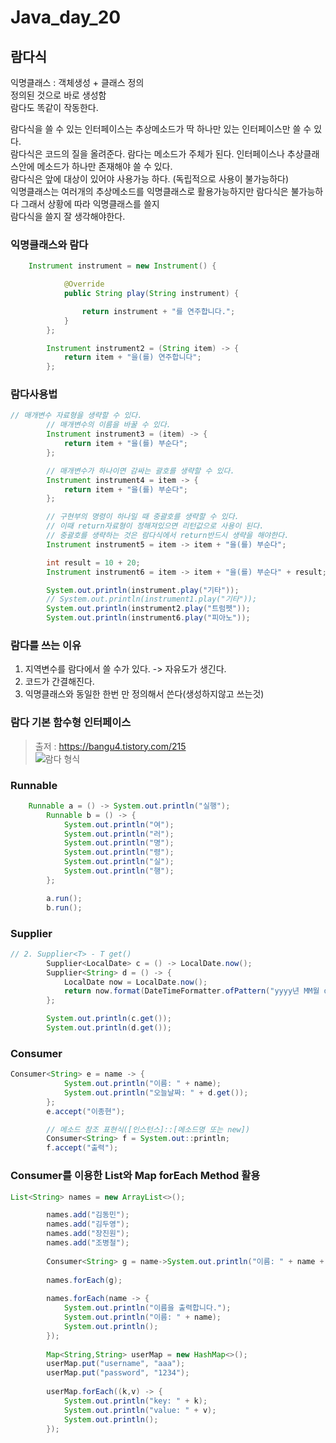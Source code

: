 # Java_day_20

## 람다식

익명클래스 : 객체생성 + 클래스 정의  
정의된 것으로 바로 생성함  
람다도 똑같이 작동한다.  

람다식을 쓸 수 있는 인터페이스는 추상메소드가 딱 하나만 있는 인터페이스만 쓸 수 있다.  
람다식은 코드의 질을 올려준다. 람다는 메소드가 주체가 된다. 인터페이스나 추상클래스안에 메소드가 하나만 존재해야 쓸 수 있다.  
람다식은 앞에 대상이 있어야 사용가능 하다. (독립적으로 사용이 불가능하다)  
익명클래스는 여러개의 추상메소드를 익명클래스로 활용가능하지만 람다식은 불가능하다 그래서 상황에 따라 익명클래스를 쓸지  
람다식을 쓸지 잘 생각해야한다.  

### 익명클래스와 람다
```java
	Instrument instrument = new Instrument() {

			@Override
			public String play(String instrument) {

				return instrument + "를 연주합니다.";
			}
		};

		Instrument instrument2 = (String item) -> {
			return item + "을(를) 연주합니다";
		};
```
### 람다사용법

```java
// 매개변수 자료형을 생략할 수 있다.
		// 매개변수의 이름을 바꿀 수 있다.
		Instrument instrument3 = (item) -> {
			return item + "을(를) 부순다";
		};

		// 매개변수가 하나이면 감싸는 괄호를 생략할 수 있다.
		Instrument instrument4 = item -> {
			return item + "을(를) 부순다";
		};

		// 구현부의 명령이 하나일 때 중괄호를 생략할 수 있다.
		// 이때 return자료형이 정해져있으면 리턴값으로 사용이 된다.
		// 중괄호를 생략하는 것은 람다식에서 return반드시 생략을 해야한다.
		Instrument instrument5 = item -> item + "을(를) 부순다";

		int result = 10 + 20;
		Instrument instrument6 = item -> item + "을(를) 부순다" + result;

		System.out.println(instrument.play("기타"));
		// System.out.println(instrument1.play("기타"));
		System.out.println(instrument2.play("트럼펫"));
		System.out.println(instrument6.play("피아노"));
```

### 람다를 쓰는 이유
1. 지역변수를 람다에서 쓸 수가 있다. -> 자유도가 생긴다.
2. 코드가 간결해진다.
3. 익명클래스와 동일한 한번 만 정의해서 쓴다(생성하지않고 쓰는것)

### 람다 기본 함수형 인터페이스
> 출저 : https://bangu4.tistory.com/215  
![람다 형식](https://user-images.githubusercontent.com/51119920/215641768-a114108d-7501-49b4-bb26-27713f51c34e.png)

### Runnable
```java
	Runnable a = () -> System.out.println("실행");
		Runnable b = () -> {
			System.out.println("여");
			System.out.println("러");
			System.out.println("명");
			System.out.println("령");
			System.out.println("실");
			System.out.println("행");
		};

		a.run();
		b.run();
```
### Supplier
```java
// 2. Supplier<T> - T get()
		Supplier<LocalDate> c = () -> LocalDate.now();
		Supplier<String> d = () -> {
			LocalDate now = LocalDate.now();
			return now.format(DateTimeFormatter.ofPattern("yyyy년 MM월 dd일"));
		};

		System.out.println(c.get());
		System.out.println(d.get());
```

### Consumer
```java
Consumer<String> e = name -> {
			System.out.println("이름: " + name);
			System.out.println("오늘날짜: " + d.get());
		};
		e.accept("이종현");

		// 메소드 참조 표현식([인스턴스]::[메소드명 또는 new])
		Consumer<String> f = System.out::println;
		f.accept("출력");

```
### Consumer를 이용한 List와 Map forEach Method 활용

``` java
List<String> names = new ArrayList<>();

		names.add("김동민");
		names.add("김두영");
		names.add("장진원");
		names.add("조병철");
		
		Consumer<String> g = name->System.out.println("이름: " + name + "님");
		
		names.forEach(g);
		
		names.forEach(name -> {
			System.out.println("이름을 출력합니다.");
			System.out.println("이름: " + name);
			System.out.println();
		});
		
		Map<String,String> userMap = new HashMap<>();
		userMap.put("username", "aaa");
		userMap.put("password", "1234");
		
		userMap.forEach((k,v) -> {
			System.out.println("key: " + k);
			System.out.println("value: " + v);
			System.out.println();
		});
```

